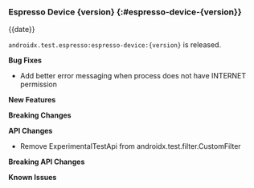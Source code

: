 ### Espresso Device {version} {:#espresso-device-{version}}

{{date}}

`androidx.test.espresso:espresso-device:{version}` is released.

**Bug Fixes**

* Add better error messaging when process does not have INTERNET permission

**New Features**

**Breaking Changes**

**API Changes**
* Remove ExperimentalTestApi from androidx.test.filter.CustomFilter

**Breaking API Changes**

**Known Issues**
